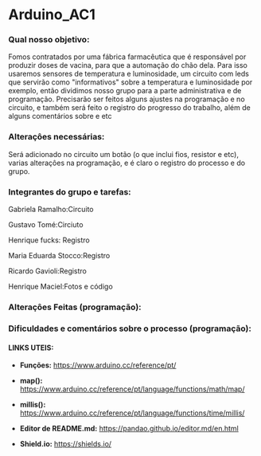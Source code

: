 # Arduino_AC1

### Qual nosso objetivo:

Fomos contratados por uma fábrica farmacêutica que é responsável por produzir doses de vacina, para que a automação do chão dela. Para isso usaremos sensores de temperatura e luminosidade, um circuito com leds que servirão como "informativos" sobre a temperatura e luminosidade por exemplo, então dividimos nosso grupo para a parte administrativa e de programação. Precisarão ser feitos alguns ajustes na programação e no circuito, e também será feito o registro do progresso do trabalho, além de alguns comentários sobre e etc

### Alteraçôes necessárias:

Será adicionado no circuito um botão (o que inclui fios, resistor e etc), varias alteraçôes na programação, e é claro o registro do processo e do grupo.

### Integrantes do grupo e tarefas:

Gabriela Ramalho:Circuito

Gustavo Tomé:Circiuto

Henrique fucks: Registro

Maria Eduarda Stocco:Registro

Ricardo Gavioli:Registro

Henrique Maciel:Fotos e código

### Alteraçôes Feitas (programação):



### Dificuldades e comentários sobre o processo (programação):



#### LINKS UTEIS:

- **Funções:** https://www.arduino.cc/reference/pt/
- **map():** https://www.arduino.cc/reference/pt/language/functions/math/map/
- **millis():** https://www.arduino.cc/reference/pt/language/functions/time/millis/

- **Editor de README.md:** https://pandao.github.io/editor.md/en.html
- **Shield.io:** https://shields.io/
